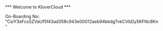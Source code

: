 *** Welcome to KloverCloud ***

On-Boarding No: &#34;CsiY3eFcsSZVaUf5f43ad358c943e00012aeb94bkdgTvkCVbDy5KFNc8Kn&#34;
